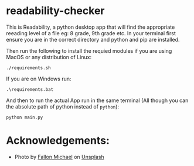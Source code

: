 # readability-checker
This is Readability, a python desktop app that will find the appropriate reeading level of a file eg: 8 grade, 9th grade etc.
In your terminal first ensure you are in the correct directory and python and pip are installed.

Then run the following to install the requied modules if you are using MacOS or any distribution of Linux:

```
./requirements.sh
```

If you are on Windows run:

```
.\requirements.bat
```

And then to run the actual App run in the same terminal (All though you can the absolute path of python instead of `python`):

```
python main.py
```

# Acknowledgements:
- Photo by [Fallon Michael](https://unsplash.com/photos/qmlGWIaIgpo) on [Unsplash](https://unsplash.com/)
